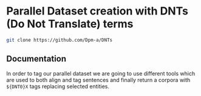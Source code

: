 #  Parallel Dataset creation with DNTs (Do Not Translate) terms

```bash
git clone https://github.com/Dpm-a/DNTs
```

## Documentation
In order to tag our parallel dataset we are going to use different tools which are used to both align and tag sentences and finally return a corpora with `${DNT0}X` tags replacing selected entities.


